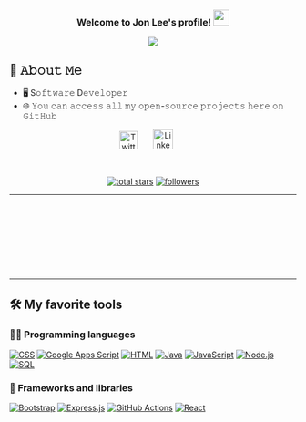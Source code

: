 <h3 align="center">
  Welcome to Jon Lee's profile!
  <img src="https://media.giphy.com/media/hvRJCLFzcasrR4ia7z/giphy.gif" width="28">
</h3>

<!-- Typing SVG by jonlee012 - https://github.com/jonlee012/readme-typing-svg -->
<p align="center">
  <a href="https://github.com/jonlee012/readme-typing-svg"><img src="https://readme-typing-svg.herokuapp.com/?lines=Full-stack%20web%20developer;Passion%20for%20UI%2FUX%20Development;Always%20learning%20new%20things&font=Fira%20Code&center=true&width=440&height=45&color=f75c7e&vCenter=true&size=22&pause=1000"></a>
</p>

## :book: 𝙰𝚋𝚘𝚞𝚝 𝙼𝚎
- 🖥 S𝚘𝚏𝚝𝚠𝚊𝚛𝚎 D𝚎𝚟𝚎𝚕𝚘𝚙𝚎𝚛
- 🌐 𝚈𝚘𝚞 𝚌𝚊𝚗 𝚊𝚌𝚌𝚎𝚜𝚜 𝚊𝚕𝚕 𝚖𝚢 𝚘𝚙𝚎𝚗-𝚜𝚘𝚞𝚛𝚌𝚎 𝚙𝚛𝚘𝚓𝚎𝚌𝚝𝚜 𝚑𝚎𝚛𝚎 𝚘𝚗 𝙶𝚒𝚝𝙷𝚞𝚋 

<!-- Social icons section -->
<p align="center">
  <a href="https://twitter.com/dohboyjon"><img width="32px" alt="Twitter" title="Twitter" src="https://i.imgur.com/OXZM1L6.png"/></a>
  &#8287;&#8287;&#8287;&#8287;&#8287;
  <a href="https://www.linkedin.com/in/jonathan-lee-67044836/"><img width="35px" alt="LinkedIn" title="LinkedIn" src="https://i.imgur.com/0IdggSZ.png"></a>
  &#8287;&#8287;&#8287;&#8287;&#8287;
</p>

<br/>

<!-- Social badges section -->
<!-- Badges with custom icons - https://github.com/jonlee012/custom-icon-badges -->
<!-- YouTube stats - https://github.com/jonlee012/github-readme-youtube-stats -->
<!-- View counter - https://github.com/jonlee012/Simple-View-Counter -->
<!-- Star counter - https://github.com/idealclover/GitHub-Star-Counter -->
<p align="center">
  <a href="https://github.com/jonlee012?tab=repositories&sort=stargazers">
    <img alt="total stars" title="Total stars on GitHub" src="https://custom-icon-badges.herokuapp.com/github/stars/jonlee012?color=55960c&style=for-the-badge&labelColor=488207&logo=star"/></a>
  <a href="https://github.com/jonlee012?tab=followers">
    <img alt="followers" title="Follow me on Github" src="https://custom-icon-badges.herokuapp.com/github/followers/jonlee012?color=236ad3&labelColor=1155ba&style=for-the-badge&logo=person-add&label=Follow&logoColor=white"/></a>
</p>
<hr>
<br>
<br>
<br>
<br>
<br>
<br>
<br>
<hr>

## 🛠️ My favorite tools

### 👨‍💻 Programming languages

<p>
    <a href="https://github.com/search?q=user%3Ajonlee012+language%3Acss"><img alt="CSS" src="https://img.shields.io/badge/CSS-1572B6.svg?logo=css3&logoColor=white"></a>
    <a href="https://github.com/search?q=user%3Ajonlee012+language%3Ags"><img alt="Google Apps Script" src="https://custom-icon-badges.herokuapp.com/badge/Google%20Apps%20Script-02569B.svg?logo=color-swatch&logoColor=white"></a>
    <a href="https://github.com/search?q=user%3Ajonlee012+language%3Ahtml"><img alt="HTML" src="https://img.shields.io/badge/HTML-E34F26.svg?logo=html5&logoColor=white"></a>
    <a href="https://github.com/search?q=user%3Ajonlee012+language%3Ajava"><img alt="Java" src="https://custom-icon-badges.herokuapp.com/badge/Java-007396.svg?logo=java&logoColor=white"></a>
    <a href="https://github.com/search?q=user%3Ajonlee012+language%3Ajavascript"><img alt="JavaScript" src="https://img.shields.io/badge/JavaScript-F7DF1E.svg?logo=javascript&logoColor=black"></a>
    <a href="https://github.com/search?q=user%3Ajonlee012+language%3Ajavascript"><img alt="Node.js" src="https://img.shields.io/badge/Node.js-43853D.svg?logo=node.js&logoColor=white"></a>
    <a href="https://github.com/search?q=user%3Ajonlee012+language%3Asql"><img alt="SQL" src="https://custom-icon-badges.herokuapp.com/badge/SQL-025E8C.svg?logo=database&logoColor=white"></a>
</p>

### 🧰 Frameworks and libraries

<p>
    <a href="#"><img alt="Bootstrap" src="https://img.shields.io/badge/Bootstrap-7952B3.svg?logo=bootstrap&logoColor=white"></a>
    <a href="#"><img alt="Express.js" src="https://img.shields.io/badge/Express.js-404d59.svg?logo=express&logoColor=white"></a>
    <a href="#"><img alt="GitHub Actions" src="https://img.shields.io/badge/GitHub%20Actions-2671E5.svg?logo=github%20actions&logoColor=white"></a>
    <a href="#"><img alt="React" src="https://img.shields.io/badge/React-20232a.svg?logo=react&logoColor=%2361DAFB"></a>
</p>








